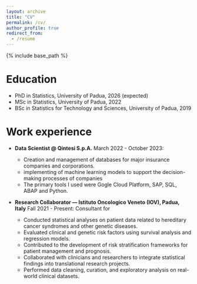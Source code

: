 ```yaml
---
layout: archive
title: "CV"
permalink: /cv/
author_profile: true
redirect_from:
  - /resume
---
```


{% include base_path %}

Education
======
* PhD in Statistics, University of Padua, 2026 (expected)
* MSc in Statistics, University of Padua, 2022 
* BSc in Statistics for Technology and Sciences, University of Padua, 2019

Work experience
======
* **Data Scientist @ Qintesi S.p.A.**
March 2022 - October 2023: 
  * Creation and  management of databases for major insurance companies and corporations. 
  * implementing of machine learning models to support the decision-making processes of companies
  * The primary tools I used were Gogle Cloud Platform, SAP, SQL, ABAP and Python.

* **Research Collaborator — Istituto Oncologico Veneto (IOV), Padua, Italy**
Fall 2021 - Present: Consultant for 
  * Conducted statistical analyses on patient data related to hereditary cancer syndromes and other genetic diseases.
  * Evaluated clinical and genetic risk factors using survival analysis and regression models.
  * Contributed to the development of risk stratification frameworks for patient management and prognosis.
  * Collaborated with clinicians and researchers to integrate statistical findings into translational research projects.
  * Performed data cleaning, curation, and exploratory analysis on real-world clinical datasets.

  
<!--Skills
======
* Skill 1
* Skill 2
  * Sub-skill 2.1
  * Sub-skill 2.2
  * Sub-skill 2.3
* Skill 3

Publications
======
  <ul>{% for post in site.publications reversed %}
    {% include archive-single-cv.html %}
  {% endfor %}</ul>
  
Talks
======
  <ul>{% for post in site.talks reversed %}
    {% include archive-single-talk-cv.html  %}
  {% endfor %}</ul>
  
Teaching
======
  <ul>{% for post in site.teaching reversed %}
    {% include archive-single-cv.html %}
  {% endfor %}</ul>
  
Service and leadership
======
* Currently signed in to 43 different slack teams-->
